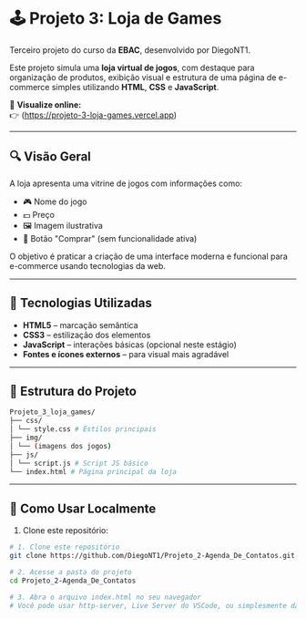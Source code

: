 # 🕹️ Projeto 3: Loja de Games

Terceiro projeto do curso da **EBAC**, desenvolvido por DiegoNT1.

Este projeto simula uma **loja virtual de jogos**, com destaque para organização de produtos, exibição visual e estrutura de uma página de e-commerce simples utilizando **HTML**, **CSS** e **JavaScript**.

🔗 **Visualize online:**  
👉 (https://projeto-3-loja-games.vercel.app)

---

## 🔍 Visão Geral

A loja apresenta uma vitrine de jogos com informações como:

- 🎮 Nome do jogo  
- 💵 Preço  
- 🖼️ Imagem ilustrativa  
- 🛒 Botão "Comprar" (sem funcionalidade ativa)

O objetivo é praticar a criação de uma interface moderna e funcional para e-commerce usando tecnologias da web.

---

## 🚀 Tecnologias Utilizadas

- **HTML5** – marcação semântica
- **CSS3** – estilização dos elementos
- **JavaScript** – interações básicas (opcional neste estágio)
- **Fontes e ícones externos** – para visual mais agradável

---

## 📁 Estrutura do Projeto
```bash
Projeto_3_loja_games/
├── css/
│ └── style.css # Estilos principais
├── img/
│ └── (imagens dos jogos)
├── js/
│ └── script.js # Script JS básico
└── index.html # Página principal da loja
```


---

## 🧪 Como Usar Localmente

1. Clone este repositório:
 ```bash
# 1. Clone este repositório
git clone https://github.com/DiegoNT1/Projeto_2-Agenda_De_Contatos.git

# 2. Acesse a pasta do projeto
cd Projeto_2-Agenda_De_Contatos

# 3. Abra o arquivo index.html no seu navegador
# Você pode usar http-server, Live Server do VSCode, ou simplesmente dar duplo clique no arquivo.
```

